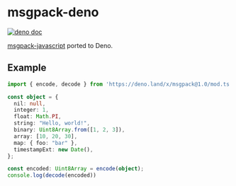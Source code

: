 # msgpack-deno
[![deno doc](https://doc.deno.land/badge.svg)](https://doc.deno.land/https/deno.land/x/msgpack@1.0/mod.ts)

[msgpack-javascript](https://github.com/msgpack/msgpack-javascript) ported to Deno.

## Example

```typescript
import { encode, decode } from 'https://deno.land/x/msgpack@1.0/mod.ts';

const object = {
  nil: null,
  integer: 1,
  float: Math.PI,
  string: "Hello, world!",
  binary: Uint8Array.from([1, 2, 3]),
  array: [10, 20, 30],
  map: { foo: "bar" },
  timestampExt: new Date(),
};

const encoded: Uint8Array = encode(object);
console.log(decode(encoded))

```
